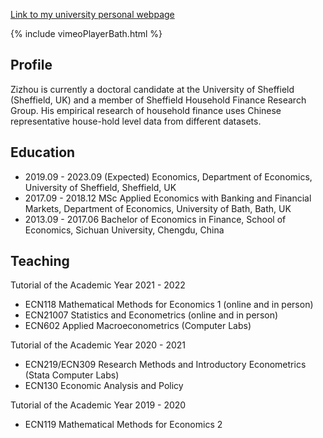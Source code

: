 [Link to my university personal webpage](https://www.sheffield.ac.uk/economics/postgraduate/phd/students/zizhou-luo)

{% include vimeoPlayerBath.html %}

## Profile

Zizhou is currently a doctoral candidate at the University of Sheffield (Sheffield, UK) and a member of Sheffield Household Finance Research Group. His empirical research of household finance uses Chinese representative house-hold level data from different datasets.

## Education

- 2019.09 - 2023.09 (Expected) Economics, Department of Economics, University of Sheffield, Sheffield, UK
- 2017.09 - 2018.12 MSc Applied Economics with Banking and Financial Markets, Department of Economics, University of Bath, Bath, UK
- 2013.09 - 2017.06 Bachelor of Economics in Finance, School of Economics, Sichuan University, Chengdu, China

## Teaching

Tutorial of the Academic Year 2021 - 2022
- ECN118 Mathematical Methods for Economics 1 (online and in person)
- ECN21007 Statistics and Econometrics (online and in person)
- ECN602 Applied Macroeconometrics (Computer  Labs)

Tutorial of the Academic Year 2020 - 2021
- ECN219/ECN309 Research Methods and Introductory Econometrics (Stata Computer Labs)
- ECN130 Economic Analysis and Policy

Tutorial of the Academic Year 2019 - 2020
- ECN119 Mathematical Methods for Economics 2
